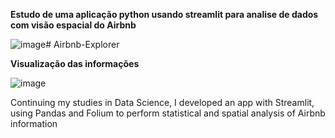 
**Estudo de uma aplicação python usando streamlit para analise de dados com visão espacial do Airbnb**

![image](https://github.com/gbaere/Airbnb-Explorer/assets/397533/281831af-0425-48d5-9833-70fa5f206df3)# Airbnb-Explorer

**Visualização das informações**

![image](https://github.com/gbaere/Airbnb-Explorer/assets/397533/c5af75d5-b30f-474a-9bd1-19288a33278e)

Continuing my studies in Data Science, I developed an app with Streamlit, using Pandas and Folium to perform statistical and spatial analysis of Airbnb information
